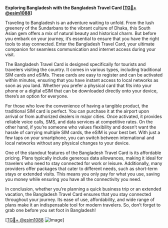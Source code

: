 **Exploring Bangladesh with the Bangladesh Travel Card [[TG💪+ @esim1088](https://t.me/s/esim1088)]**

Traveling to Bangladesh is an adventure waiting to unfold. From the lush greenery of the Sundarbans to the vibrant culture of Dhaka, this South Asian gem offers a mix of natural beauty and historical charm. But before you embark on your journey, it’s essential to ensure that you have the right tools to stay connected. Enter the Bangladesh Travel Card, your ultimate companion for seamless communication and internet access during your visit.

The Bangladesh Travel Card is designed specifically for tourists and travelers visiting the country. It comes in various types, including traditional SIM cards and eSIMs. These cards are easy to register and can be activated within minutes, ensuring that you have instant access to local networks as soon as you land. Whether you prefer a physical card that fits into your phone or a digital eSIM that can be downloaded directly onto your device, there’s an option for everyone.

For those who love the convenience of having a tangible product, the traditional SIM card is perfect. You can purchase it at the airport upon arrival or from authorized dealers in major cities. Once activated, it provides reliable voice calls, SMS, and data services at competitive rates. On the other hand, if you’re someone who values flexibility and doesn’t want the hassle of carrying multiple SIM cards, the eSIM is your best bet. With just a few taps on your smartphone, you can switch between international and local networks without any physical changes to your device.

One of the standout features of the Bangladesh Travel Card is its affordable pricing. Plans typically include generous data allowances, making it ideal for travelers who need to stay connected for work or leisure. Additionally, many providers offer packages that cater to different needs, such as short-term stays or extended visits. This means you only pay for what you use, saving you money while ensuring you have all the connectivity you need.

In conclusion, whether you’re planning a quick business trip or an extended vacation, the Bangladesh Travel Card ensures that you stay connected throughout your journey. Its ease of use, affordability, and wide range of plans make it an indispensable tool for modern travelers. So, don’t forget to grab one before you set foot in Bangladesh! 

[[TG💪+ @esim1088](https://t.me/s/esim1088) ![Image](https://i.postimg.cc/Y0z9fWf4/image.png)]